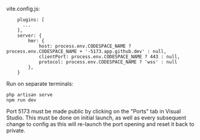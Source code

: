 vite.config.js:
```
    plugins: [
      ...
    ],
    server: {
        hmr: {
            host: process.env.CODESPACE_NAME ? process.env.CODESPACE_NAME + '-5173.app.github.dev' : null,
            clientPort: process.env.CODESPACE_NAME ? 443 : null,
            protocol: process.env.CODESPACE_NAME ? 'wss' : null
        },
    }
```

Run on separate terminals:
```
php artisan serve
npm run dev
```

Port 5173 must be made public by clicking on the "Ports" tab in Visual Studio. This must be done on initial launch, as well as every subsequent change to config as this will re-launch the port opening and reset it back to private.
